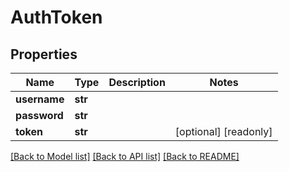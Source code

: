 # AuthToken

## Properties
Name | Type | Description | Notes
------------ | ------------- | ------------- | -------------
**username** | **str** |  | 
**password** | **str** |  | 
**token** | **str** |  | [optional] [readonly] 

[[Back to Model list]](../README.md#documentation-for-models) [[Back to API list]](../README.md#documentation-for-api-endpoints) [[Back to README]](../README.md)


